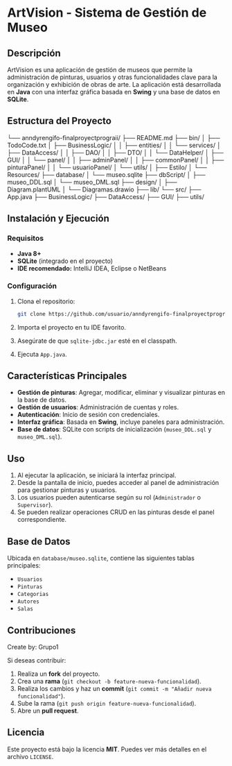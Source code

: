 # ArtVision - Sistema de Gestión de Museo

## Descripción

ArtVision es una aplicación de gestión de museos que permite la administración de pinturas, usuarios y otras funcionalidades clave para la organización y exhibición de obras de arte. La aplicación está desarrollada en **Java** con una interfaz gráfica basada en **Swing** y una base de datos en **SQLite**.

## Estructura del Proyecto

└── anndyrengifo-finalproyectprograii/
    ├── README.md
    ├── bin/
    │   ├── TodoCode.txt
    │   ├── BusinessLogic/
    │   │   ├── entities/
    │   │   └── services/
    │   ├── DataAccess/
    │   │   ├── DAO/
    │   │   ├── DTO/
    │   │   └── DataHelper/
    │   ├── GUI/
    │   │   └── panel/
    │   │       ├── adminPanel/
    │   │       ├── commonPanel/
    │   │       ├── pinturaPanel/
    │   │       └── usuarioPanel/
    │   └── utils/
    │       ├── Estilo/
    │       └── Resources/
    ├── database/
    │   └── museo.sqlite
    ├── dbScript/
    │   ├── museo_DDL.sql
    │   └── museo_DML.sql
    ├── design/
    │   ├── Diagram.plantUML
    │   └── Diagramas.drawio
    ├── lib/
    └── src/
        ├── App.java
        ├── BusinessLogic/
        ├── DataAccess/
        ├── GUI/
        ├── utils/

## Instalación y Ejecución

### Requisitos

- **Java 8+**
- **SQLite** (integrado en el proyecto)
- **IDE recomendado:** IntelliJ IDEA, Eclipse o NetBeans

### Configuración

1. Clona el repositorio:

   ```sh
   git clone https://github.com/usuario/anndyrengifo-finalproyectprograii.git
   ```

2. Importa el proyecto en tu IDE favorito.
3. Asegúrate de que `sqlite-jdbc.jar` esté en el classpath.
4. Ejecuta `App.java`.

## Características Principales

- **Gestión de pinturas**: Agregar, modificar, eliminar y visualizar pinturas en la base de datos.
- **Gestión de usuarios**: Administración de cuentas y roles.
- **Autenticación**: Inicio de sesión con credenciales.
- **Interfaz gráfica**: Basada en **Swing**, incluye paneles para administración.
- **Base de datos**: SQLite con scripts de inicialización (`museo_DDL.sql` y `museo_DML.sql`).

## Uso

1. Al ejecutar la aplicación, se iniciará la interfaz principal.
2. Desde la pantalla de inicio, puedes acceder al panel de administración para gestionar pinturas y usuarios.
3. Los usuarios pueden autenticarse según su rol (`Administrador` o `Supervisor`).
4. Se pueden realizar operaciones CRUD en las pinturas desde el panel correspondiente.

## Base de Datos

Ubicada en `database/museo.sqlite`, contiene las siguientes tablas principales:

- `Usuarios`
- `Pinturas`
- `Categorias`
- `Autores`
- `Salas`

## Contribuciones

Create by: Grupo1

Si deseas contribuir:

1. Realiza un **fork** del proyecto.
2. Crea una **rama** (`git checkout -b feature-nueva-funcionalidad`).
3. Realiza los cambios y haz un **commit** (`git commit -m "Añadir nueva funcionalidad"`).
4. Sube la rama (`git push origin feature-nueva-funcionalidad`).
5. Abre un **pull request**.

## Licencia

Este proyecto está bajo la licencia **MIT**. Puedes ver más detalles en el archivo `LICENSE`.
